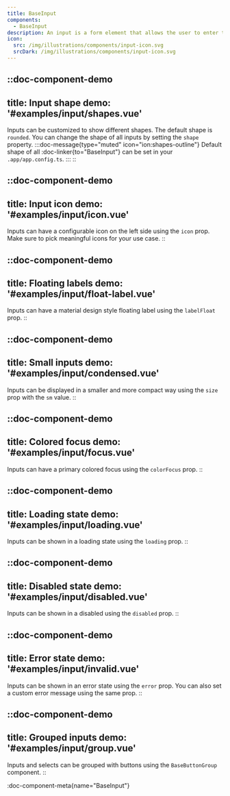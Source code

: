 ```yaml
---
title: BaseInput
components: 
  - BaseInput
description: An input is a form element that allows the user to enter text or numeric data from the keyboard. Explore the available options.
icon:
  src: /img/illustrations/components/input-icon.svg
  srcDark: /img/illustrations/components/input-icon.svg
---
```


::doc-component-demo
---
title: Input shape
demo: '#examples/input/shapes.vue'
---
Inputs can be customized to show different shapes. The default shape is `rounded`. You can change the shape of all inputs by setting the `shape` property.
:::doc-message{type="muted" icon="ion:shapes-outline"}
Default shape of all :doc-linker{to="BaseInput"} can be set in your `.app/app.config.ts`.
:::
::

::doc-component-demo
---
title: Input icon
demo: '#examples/input/icon.vue'
---
Inputs can have a configurable icon on the left side using the `icon` prop. Make sure to pick meaningful icons for your use case.
::

::doc-component-demo
---
title: Floating labels
demo: '#examples/input/float-label.vue'
---
Inputs can have a material design style floating label using the `labelFloat` prop.
::


::doc-component-demo
---
title: Small inputs
demo: '#examples/input/condensed.vue'
---
Inputs can be displayed in a smaller and more compact way using the `size` prop with the `sm` value.
::

::doc-component-demo
---
title: Colored focus
demo: '#examples/input/focus.vue'
---
Inputs can have a primary colored focus using the `colorFocus` prop.
::

::doc-component-demo
---
title: Loading state
demo: '#examples/input/loading.vue'
---
Inputs can be shown in a loading state using the `loading` prop.
::


::doc-component-demo
---
title: Disabled state
demo: '#examples/input/disabled.vue'
---
Inputs can be shown in a disabled using the `disabled` prop.
::

::doc-component-demo
---
title: Error state
demo: '#examples/input/invalid.vue'
---
Inputs can be shown in an error state using the `error` prop. You can also set a custom error message using the same prop.
::

::doc-component-demo
---
title: Grouped inputs
demo: '#examples/input/group.vue'
---
Inputs and selects can be grouped with buttons using the `BaseButtonGroup` component.
::

:doc-component-meta{name="BaseInput"}